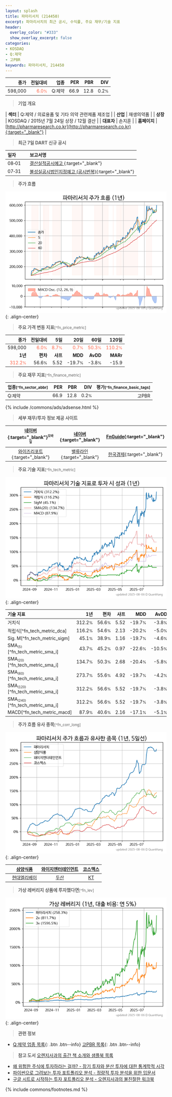 ```yaml
---
layout: splash
title: 파마리서치 (214450)
excerpt: 파마리서치의 최근 공시, 수익률, 주요 재무/기술 지표
header:
  overlay_color: "#333"
  show_overlay_excerpt: false
categories:
- KOSDAQ
- Q:제약
- 고PBR
keywords: 파마리서치, 214450
---
```


| **종가** | **전일대비** | **업종** | **PER** | **PBR** | **DIV** |
| -------: | -----------: | -------: | ------: | ------: | ------: |
| 598,000 | <span style="color: tomato">6.0<small>%</small></span> | Q:제약 | 66.9 | 12.8 | 0.2<small>%</small> |

<!-- more -->


> **기업 개요**<a id="company"></a>

| <span style="white-space:nowrap;">**섹터**</span> | Q:제약 / 의료용품 및 기타 의약 관련제품 제조업 |
| <span style="white-space:nowrap;">**산업**</span> | 재생의약품 |
| <span style="white-space:nowrap;">**상장**</span> | KOSDAQ / 2015년 7월 24일 상장 / 12월 결산 |
| <span style="white-space:nowrap;">**대표자**</span> | 손지훈 |
| <span style="white-space:nowrap;">**홈페이지**</span> | [http://pharmaresearch.co.kr](http://pharmaresearch.co.kr){:target="_blank"} |


> **최근 7일 DART 신규 공시**<a id="dart"></a>

| **일자** |      | **보고서명** |
| :------- | :--- | :----------- |
| 08&#x2011;01 | | [결산실적공시예고              ](https://dart.fss.or.kr/dsaf001/main.do?rcpNo=20250801900499){:target="_blank"} |
| 07&#x2011;31 | | [불성실공시법인지정예고              (공시번복)](https://dart.fss.or.kr/dsaf001/main.do?rcpNo=20250731900707){:target="_blank"} |


> **주가 흐름**<a id="price"></a>

![214450](/stock/images/214450.png){: .align-center}


> **주요 가격 변동 지표**<small>[^fn_price_metric]</small>

| **종가** | **전일대비** | **5일** | **20일** | **60일** | **120일** |
| -------: | -----------: | ------: | -------: | -------: | --------: |
| 598,000 | <span style="color: tomato">6.0<small>%</small></span> | <span style="color: tomato">8.7<small>%</small></span> | <span style="color: tomato">0.7<small>%</small></span> | <span style="color: tomato">50.3<small>%</small></span> | <span style="color: tomato">110.2<small>%</small></span> |
| **1년** | **편차** | **샤프** | **MDD** | **AvDD** | **MARr** |
| <span style="color: tomato">312.2<small>%</small></span> | 56.6<small>%</small> | 5.52 | -19.7<small>%</small> | -3.8<small>%</small> | -15.9 |


> **주요 재무 지표**<small>[^fn_finance_metric]</small>

| **업종**<small>[^fn_sector_abbr]</small> | **PER** | **PBR** | **DIV** | **평가**<small>[^fn_finance_basic_tags]</small> |
| :--------------------------------------- | ------: | ------: | ------: | ----------------------------------------------: |
| Q:제약 | 66.9 | 12.8 | 0.2<small>%</small> | 고PBR |



{% include /commons/ads/adsense.html %}

> **세부 재무/투자 정보 제공 사이트**

| [네이버](https://m.stock.naver.com/domestic/stock/214450/finance/summary){:target="_blank"}<sup><small>모바일</small></sup> | [네이버](https://finance.naver.com/item/coinfo.naver?code=214450){:target="_blank"} | [FnGuide](https://comp.fnguide.com/SVO2/ASP/SVD_Invest.asp?gicode=A214450&MenuYn=Y){:target="_blank"} |
| :---: | :---: | :---: |
| [와이즈리포트](https://comp.wisereport.co.kr/company/c1040001.aspx?cmp_cd=214450){:target="_blank"} | [밸류라인](https://www.valueline.co.kr/finance/summary/214450){:target="_blank"} | [한국경제](https://markets.hankyung.com/stock/214450/financial-summary){:target="_blank"} |


> **주요 기술 지표**<small>[^fn_tech_metric]</small>


![214450](/stock/images/214450_tech.png){: .align-center}

| **기술 지표** | **1년** | **편차** | **샤프** | **MDD** | **AvDD** |
| :------------ | ------: | -----------: | -------: | ------: | -------: |
| 거치식 | 312.2<small>%</small> | 56.6<small>%</small> | 5.52 | -19.7<small>%</small> | -3.8<small>%</small> |
| 적립식[^fn_tech_metric_dca] | 116.2<small>%</small> | 54.6<small>%</small> | 2.13 | -20.2<small>%</small> | -5.0<small>%</small> |
| Sig. M[^fn_tech_metric_sigm] | 45.1<small>%</small> | 38.9<small>%</small> | 1.16 | -19.7<small>%</small> | -4.6<small>%</small> |
| SMA<small><sub>(5)</sub></small>[^fn_tech_metric_sma_i] | 43.7<small>%</small> | 45.2<small>%</small> | 0.97 | -22.6<small>%</small> | -10.5<small>%</small> |
| SMA<small><sub>(20)</sub></small>[^fn_tech_metric_sma_i] | 134.7<small>%</small> | 50.3<small>%</small> | 2.68 | -20.4<small>%</small> | -5.8<small>%</small> |
| SMA<small><sub>(60)</sub></small>[^fn_tech_metric_sma_i] | 273.7<small>%</small> | 55.6<small>%</small> | 4.92 | -19.7<small>%</small> | -4.2<small>%</small> |
| SMA<small><sub>(120)</sub></small>[^fn_tech_metric_sma_i] | 312.2<small>%</small> | 56.6<small>%</small> | 5.52 | -19.7<small>%</small> | -3.8<small>%</small> |
| SMA<small><sub>(240)</sub></small>[^fn_tech_metric_sma_i] | 312.2<small>%</small> | 56.6<small>%</small> | 5.52 | -19.7<small>%</small> | -3.8<small>%</small> |
| MACD[^fn_tech_metric_macd] | 87.9<small>%</small> | 40.6<small>%</small> | 2.16 | -17.1<small>%</small> | -5.1<small>%</small> |


> **주가 흐름 유사 종목**<a id="corr"></a><small>[^fn_corr_long]</small>

![214450](/stock/images/214450_corr.png){: .align-center}

|       | [삼양식품](/003230/) | [와이지엔터테인먼트](/122870/) | [코스맥스](/192820/) |
| :---: | :------------------------------------: | :------------------------------------: | :------------------------------------: |
|       | [현대엘리베이](/017800/) | [두산](/000150/) | [KT](/030200/) |


> **가상 레버리지 상품에 투자했다면**<a id="2x"></a><small>[^fn_lev]</small>

![214450](/stock/images/214450_2x.png){: .align-center}


> **관련 정보**

- [Q:제약 업종 목록](/stats/sector/kosdaq_업종_제약_종목/){: .btn .btn--info} [고PBR 목록](/fn/fn_high_pbr/){: .btn .btn--info}

> **참고 도서** [오렌지사과의 출간 책 소개와 샘플북 목록](https://kongdori.tistory.com/691)

- [왜 위험한 주식에 투자하라는 걸까? - 장기 투자와 분산 투자에 대한 통계학적 시각](https://kongdori.tistory.com/421)
- [파이썬으로 그려보는 투자 포트폴리오 분석  - 정량적 투자 분석을 위한 입문서](https://kongdori.tistory.com/643)
- [구글 시트로 시작하는 투자 포트폴리오 분석 - 오렌지사과의 불친절한 워크북](https://kongdori.tistory.com/449)


{% include commons/footnotes.md %}